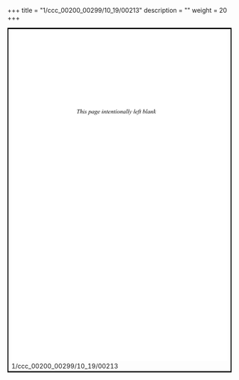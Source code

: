 +++
title = "1/ccc_00200_00299/10_19/00213"
description = ""
weight = 20
+++

<table style="border:2px solid black;max-width:800px;max-height:800px;" 
><tr><td>
<img class="center-fit-jpg"
src="/jpg_/out_jpg_dbc_213.jpg">
1/ccc_00200_00299/10_19/00213
</img></td></tr></table>
